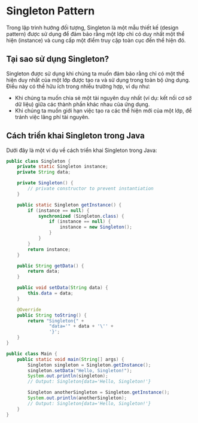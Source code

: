 # Singleton Pattern

Trong lập trình hướng đối tượng, Singleton là một mẫu thiết kế (design pattern) được sử dụng để đảm bảo rằng một lớp chỉ có duy nhất một thể hiện (instance) và cung cấp một điểm truy cập toàn cục đến thể hiện đó.

## Tại sao sử dụng Singleton?

Singleton được sử dụng khi chúng ta muốn đảm bảo rằng chỉ có một thể hiện duy nhất của một lớp được tạo ra và sử dụng trong toàn bộ ứng dụng. Điều này có thể hữu ích trong nhiều trường hợp, ví dụ như:

- Khi chúng ta muốn chia sẻ một tài nguyên duy nhất (ví dụ: kết nối cơ sở dữ liệu) giữa các thành phần khác nhau của ứng dụng.
- Khi chúng ta muốn giới hạn việc tạo ra các thể hiện mới của một lớp, để tránh việc lãng phí tài nguyên.

## Cách triển khai Singleton trong Java

Dưới đây là một ví dụ về cách triển khai Singleton trong Java:

```java
public class Singleton {
    private static Singleton instance;
    private String data;

    private Singleton() {
        // private constructor to prevent instantiation
    }

    public static Singleton getInstance() {
        if (instance == null) {
            synchronized (Singleton.class) {
                if (instance == null) {
                    instance = new Singleton();
                }
            }
        }
        return instance;
    }

    public String getData() {
        return data;
    }

    public void setData(String data) {
        this.data = data;
    }

    @Override
    public String toString() {
        return "Singleton{" +
                "data='" + data + '\'' +
                '}';
    }
}
```

```java
public class Main {
    public static void main(String[] args) {
        Singleton singleton = Singleton.getInstance();
        singleton.setData("Hello, Singleton!");
        System.out.println(singleton);
        // Output: Singleton{data='Hello, Singleton!'}

        Singleton anotherSingleton = Singleton.getInstance();
        System.out.println(anotherSingleton);
        // Output: Singleton{data='Hello, Singleton!'}
    }
}
```